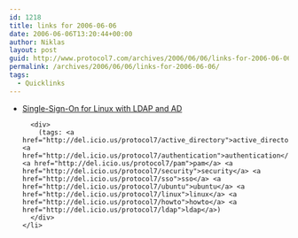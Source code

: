 ```yaml
---
id: 1218
title: links for 2006-06-06
date: 2006-06-06T13:20:44+00:00
author: Niklas
layout: post
guid: http://www.protocol7.com/archives/2006/06/06/links-for-2006-06-06/
permalink: /archives/2006/06/06/links-for-2006-06-06/
tags:
  - Quicklinks
---
```

<div class='microid-83bd773628047604b4beefcfe1c23220aba9aef0'>
  <ul>
    <li>
      <div>
        <a href="http://www.oo-services.com/en/articles/sso.aspx">Single-Sign-On for Linux with LDAP and AD</a>
      </div>
      
      <div>
        (tags: <a href="http://del.icio.us/protocol7/active_directory">active_directory</a> <a href="http://del.icio.us/protocol7/authentication">authentication</a> <a href="http://del.icio.us/protocol7/pam">pam</a> <a href="http://del.icio.us/protocol7/security">security</a> <a href="http://del.icio.us/protocol7/sso">sso</a> <a href="http://del.icio.us/protocol7/ubuntu">ubuntu</a> <a href="http://del.icio.us/protocol7/linux">linux</a> <a href="http://del.icio.us/protocol7/howto">howto</a> <a href="http://del.icio.us/protocol7/ldap">ldap</a>)
      </div>
    </li>
  </ul>
</div>